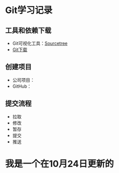 # Git学习记录

## 工具和依赖下载

- Git可视化工具：[Sourcetree](https://www.sourcetreeapp.com/)
- [Git下载](https://git-scm.com/downloads)

## 创建项目

- 公司项目：
- GitHub：

## 提交流程

- 拉取
- 修改
- 暂存
- 提交
- 推送

# 我是一个在10月24日更新的

